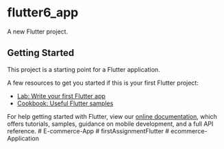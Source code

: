 # flutter6_app

A new Flutter project.

## Getting Started

This project is a starting point for a Flutter application.

A few resources to get you started if this is your first Flutter project:

- [Lab: Write your first Flutter app](https://flutter.dev/docs/get-started/codelab)
- [Cookbook: Useful Flutter samples](https://flutter.dev/docs/cookbook)

For help getting started with Flutter, view our
[online documentation](https://flutter.dev/docs), which offers tutorials,
samples, guidance on mobile development, and a full API reference.
#   E - c o m m e r c e - A p p  
 #   f i r s t A s s i g n m e n t F l u t t e r  
 #   e c o m m e r c e - A p p l i c a t i o n  
 
